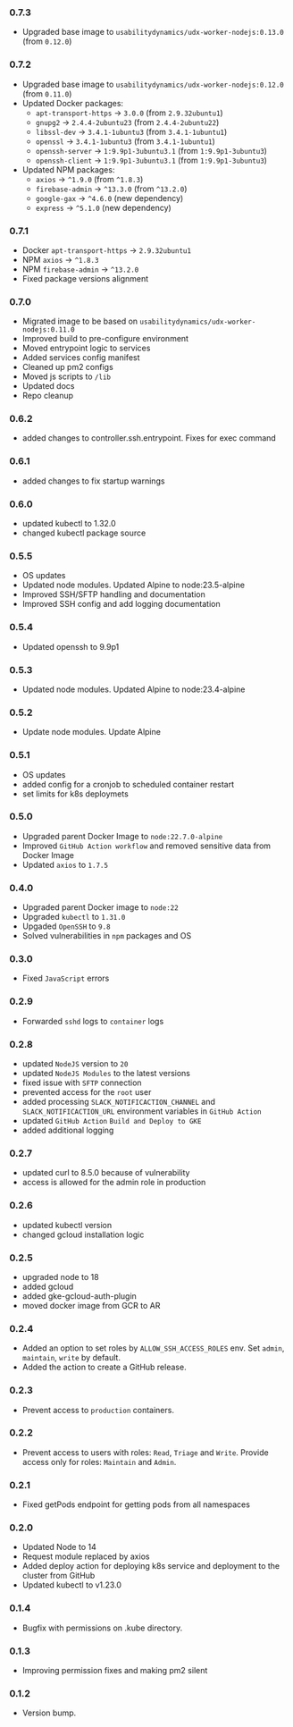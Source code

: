 ### 0.7.3
* Upgraded base image to `usabilitydynamics/udx-worker-nodejs:0.13.0` (from `0.12.0`)

### 0.7.2
* Upgraded base image to `usabilitydynamics/udx-worker-nodejs:0.12.0` (from `0.11.0`)
* Updated Docker packages:
  * `apt-transport-https` → `3.0.0` (from `2.9.32ubuntu1`)
  * `gnupg2` → `2.4.4-2ubuntu23` (from `2.4.4-2ubuntu22`)
  * `libssl-dev` → `3.4.1-1ubuntu3` (from `3.4.1-1ubuntu1`)
  * `openssl` → `3.4.1-1ubuntu3` (from `3.4.1-1ubuntu1`)
  * `openssh-server` → `1:9.9p1-3ubuntu3.1` (from `1:9.9p1-3ubuntu3`)
  * `openssh-client` → `1:9.9p1-3ubuntu3.1` (from `1:9.9p1-3ubuntu3`)
* Updated NPM packages:
  * `axios` → `^1.9.0` (from `^1.8.3`)
  * `firebase-admin` → `^13.3.0` (from `^13.2.0`)
  * `google-gax` → `^4.6.0` (new dependency)
  * `express` → `^5.1.0` (new dependency)

### 0.7.1
* Docker `apt-transport-https` → `2.9.32ubuntu1`
* NPM `axios` → `^1.8.3`
* NPM `firebase-admin` → `^13.2.0`
* Fixed package versions alignment

### 0.7.0
* Migrated image to be based on `usabilitydynamics/udx-worker-nodejs:0.11.0`
* Improved build to pre-configure environment
* Moved entrypoint logic to services
* Added services config manifest
* Cleaned up pm2 configs
* Moved js scripts to `/lib`
* Updated docs
* Repo cleanup

### 0.6.2
* added changes to controller.ssh.entrypoint. Fixes for exec command

### 0.6.1
* added changes to fix startup warnings

### 0.6.0
* updated kubectl to 1.32.0
* changed kubectl package source

### 0.5.5
* OS updates
* Updated node modules. Updated Alpine to node:23.5-alpine
* Improved SSH/SFTP handling and documentation
* Improved SSH config and add logging documentation

### 0.5.4
* Updated openssh to 9.9p1

### 0.5.3
* Updated node modules. Updated Alpine to node:23.4-alpine

### 0.5.2
* Update node modules. Update Alpine

### 0.5.1
* OS updates
* added config for a cronjob to scheduled container restart
* set limits for k8s deploymets

### 0.5.0
* Upgraded parent Docker Image to `node:22.7.0-alpine`
* Improved `GitHub Action workflow` and removed sensitive data from Docker Image
* Updated `axios` to `1.7.5`

### 0.4.0
* Upgraded parent Docker image to `node:22`
* Upgraded `kubectl` to `1.31.0`
* Upgaded `OpenSSH` to `9.8`
* Solved vulnerabilities in `npm` packages and OS

### 0.3.0
* Fixed `JavaScript` errors 

### 0.2.9
* Forwarded `sshd` logs to `container` logs

### 0.2.8
* updated `NodeJS` version to `20`
* updated `NodeJS Modules` to the latest versions
* fixed issue with `SFTP` connection
* prevented access for the `root` user
* added processing `SLACK_NOTIFICACTION_CHANNEL` and `SLACK_NOTIFICACTION_URL` environment variables in `GitHub Action`
* updated `GitHub Action` `Build and Deploy to GKE`
* added additional logging

### 0.2.7
* updated curl to 8.5.0 because of vulnerability
* access is allowed for the admin role in production

### 0.2.6
* updated kubectl version
* changed gcloud installation logic

### 0.2.5
* upgraded node to 18
* added gcloud
* added gke-gcloud-auth-plugin
* moved docker image from GCR to AR

### 0.2.4
* Added an option to set roles by `ALLOW_SSH_ACCESS_ROLES` env. Set `admin`, `maintain`, `write` by default.
* Added the action to create a GitHub release.

### 0.2.3
* Prevent access to `production` containers.

### 0.2.2
* Prevent access to users with roles: `Read`, `Triage` and `Write`. Provide access only for roles: `Maintain` and `Admin`.

### 0.2.1
* Fixed getPods endpoint for getting pods from all namespaces

### 0.2.0
* Updated Node to 14
* Request module replaced by axios
* Added deploy action for deploying k8s service and deployment to the cluster from GitHub
* Updated kubectl to v1.23.0

### 0.1.4
* Bugfix with permissions on .kube directory.

### 0.1.3
* Improving permission fixes and making pm2 silent

### 0.1.2
* Version bump.
